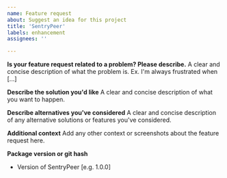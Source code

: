```yaml
---
name: Feature request
about: Suggest an idea for this project
title: 'SentryPeer'
labels: enhancement
assignees: ''

---
```


<!--FreeSWITCH features are generally contributed by the community.  If you are a developer and want to add a feature to FreeSWITCH, this can also be a good starting point for discussing it with the FreeSWITCH team prior to submitting your pull request.-->

**Is your feature request related to a problem? Please describe.**
A clear and concise description of what the problem is. Ex. I'm always frustrated when [...]

**Describe the solution you'd like**
A clear and concise description of what you want to happen.

**Describe alternatives you've considered**
A clear and concise description of any alternative solutions or features you've considered.

**Additional context**
Add any other context or screenshots about the feature request here.

**Package version or git hash**
- Version of SentryPeer [e.g. 1.0.0]
